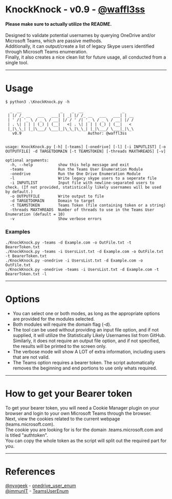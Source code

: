 # KnockKnock - v0.9 - [@waffl3ss](https://github.com/waffl3ss)

#### Please make sure to actually utilize the README. 

Designed to validate potential usernames by querying OneDrive and/or Microsoft Teams, which are passive methods.  
Additionally, it can output/create a list of legacy Skype users identified through Microsoft Teams enumeration.  
Finally, it also creates a nice clean list for future usage, all conducted from a single tool.  

------------------------------------------------------------------------------------

# Usage

```
$ python3 .\KnockKnock.py -h

  _  __                 _    _  __                 _    
 | |/ /_ __   ___   ___| | _| |/ /_ __   ___   ___| | __
 | ' /| '_ \ / _ \ / __| |/ / ' /| '_ \ / _ \ / __| |/ /
 | . \| | | | (_) | (__|   <| . \| | | | (_) | (__|   < 
 |_|\_\_| |_|\___/ \___|_|\_\_|\_\_| |_|\___/ \___|_|\_\
   v0.9                             Author: @waffl3ss   


usage: KnockKnock.py [-h] [-teams] [-onedrive] [-l] [-i INPUTLIST] [-o OUTPUTFILE] -d TARGETDOMAIN [-t TEAMSTOKEN] [-threads MAXTHREADS] [-v]      

optional arguments:
  -h, --help           show this help message and exit
  -teams               Run the Teams User Enumeration Module
  -onedrive            Run the One Drive Enumeration Module
  -l                   Write legacy skype users to a seperate file
  -i INPUTLIST         Input file with newline-separated users to check. (If not provided, statistically likely usernames will be used by default.)
  -o OUTPUTFILE        Write output to file
  -d TARGETDOMAIN      Domain to target
  -t TEAMSTOKEN        Teams Token (file containing token or a string)
  -threads MAXTHREADS  Number of threads to use in the Teams User Enumeration (default = 10)
  -v                   Show verbose errors

```
### Examples

```
./KnockKnock.py -teams -d Example.com -o OutFile.txt -t BearerToken.txt
./KnockKnock.py -teams -i UsersList.txt -d Example.com -o OutFile.txt -t BearerToken.txt
./KnockKnock.py -onedrive -i UsersList.txt -d Example.com -o OutFile.txt
./KnockKnock.py -onedrive -teams -i UsersList.txt -d Example.com -t BearerToken.txt -l
```

------------------------------------------------------------------------------------
# Options

 - You can select one or both modes, as long as the appropriate options are provided for the modules selected.  
 - Both modules will require the domain flag (-d).
 - The tool can be used without providing an input file option, and if not supplied, it will utilize the Statistically Likely Usernames list from GitHub. Similarly, it does not require an output file option, and if not specified, the results will be printed to the screen only.
 - The verbose mode will show A LOT of extra information, including users that are not valid.  
 - The Teams option requires a bearer token. The script automatically removes the beginning and end portions to use only whats required.  

------------------------------------------------------------------------------------
# How to get your Bearer token

To get your bearer token, you will need a Cookie Manager plugin on your browser and login to your own Microsoft Teams through the browser.  
Next, view the cookies related to the current webpage (teams.microsoft.com).  
The cookie you are looking for is for the domain .teams.microsoft.com and is titled "authtoken".  
You can copy the whole token as the script will split out the required part for you.  

------------------------------------------------------------------------------------
# References

[@nyxgeek](https://github.com/nyxgeek) - [onedrive_user_enum](https://github.com/nyxgeek/onedrive_user_enum)  
[@immunIT](https://github.com/immunIT) - [TeamsUserEnum](https://github.com/immunIT/TeamsUserEnum)  
